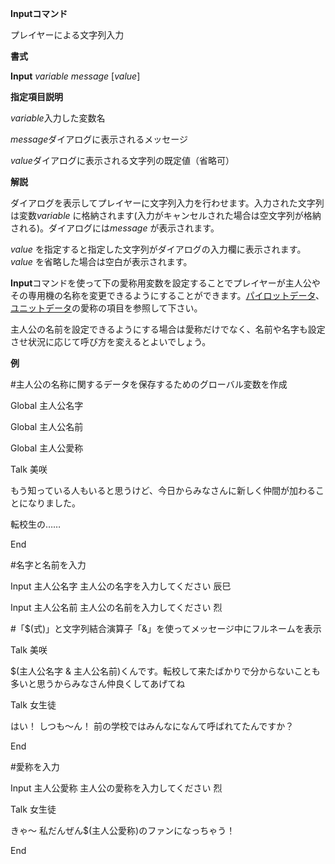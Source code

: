 **Inputコマンド**

プレイヤーによる文字列入力

**書式**

**Input** *variable* *message* [*value*]

**指定項目説明**

*variable*入力した変数名

*message*ダイアログに表示されるメッセージ

*value*ダイアログに表示される文字列の既定値（省略可）

**解説**

ダイアログを表示してプレイヤーに文字列入力を行わせます。入力された文字列は変数*variable* に格納されます(入力がキャンセルされた場合は空文字列が格納される)。ダイアログには*message* が表示されます。

*value* を指定すると指定した文字列がダイアログの入力欄に表示されます。*value* を省略した場合は空白が表示されます。

**Input**コマンドを使って下の愛称用変数を設定することでプレイヤーが主人公やその専用機の名称を変更できるようにすることができます。[パイロットデータ](パイロットデータ)、[ユニットデータ](ユニットデータ)の愛称の項目を参照して下さい。

主人公の名前を設定できるようにする場合は愛称だけでなく、名前や名字も設定させ状況に応じて呼び方を変えるとよいでしょう。

**例**

#主人公の名称に関するデータを保存するためのグローバル変数を作成

Global 主人公名字

Global 主人公名前

Global 主人公愛称

Talk 美咲

もう知っている人もいると思うけど、今日からみなさんに新しく仲間が加わることになりました。

転校生の……

End

#名字と名前を入力

Input 主人公名字 主人公の名字を入力してください 辰巳

Input 主人公名前 主人公の名前を入力してください 烈

#「$(式)」と文字列結合演算子「&」を使ってメッセージ中にフルネームを表示

Talk 美咲

$(主人公名字 & 主人公名前)くんです。転校して来たばかりで分からないことも多いと思うからみなさん仲良くしてあげてね

Talk 女生徒

はい！ しつも～ん！ 前の学校ではみんなになんて呼ばれてたんですか？

End

#愛称を入力

Input 主人公愛称 主人公の愛称を入力してください 烈

Talk 女生徒

きゃ～ 私だんぜん$(主人公愛称)のファンになっちゃう！

End
